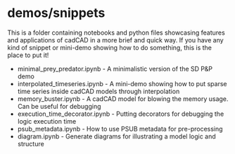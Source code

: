 # demos/snippets

This is a folder containing notebooks and python files showcasing features and
applications of cadCAD in a more brief and quick way. If you have any kind of 
snippet or mini-demo showing how to do something, this is the place to put it!

* minimal_prey_predator.ipynb - A minimalistic version of the SD P&P demo
* interpolated_timeseries.ipynb - A mini-demo showing how to put sparse time series 
inside cadCAD models through interpolation
* memory_buster.ipynb - A cadCAD model for blowing the memory usage. 
Can be useful for debugging
* execution_time_decorator.ipynb - Putting decorators for debugging the logic
execution time
* psub_metadata.ipynb - How to use PSUB metadata for pre-processing
* diagram.ipynb - Generate diagrams for illustrating a model logic and structure
